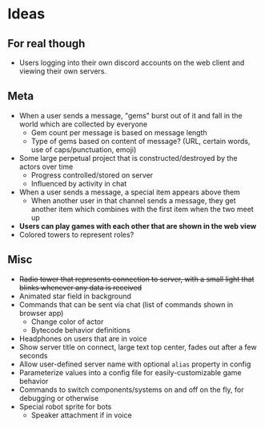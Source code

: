 # Ideas

## For real though
* Users logging into their own discord accounts on the web client and viewing their own servers.

## Meta
* When a user sends a message, "gems" burst out of it and fall in the world which are collected by everyone
  * Gem count per message is based on message length
  * Type of gems based on content of message? (URL, certain words, use of caps/punctuation, emoji)
* Some large perpetual project that is constructed/destroyed by the actors over time
  * Progress controlled/stored on server
  * Influenced by activity in chat
* When a user sends a message, a special item appears above them
  * When another user in that channel sends a message, they get another item which combines with the first item when the two meet up
* **Users can play games with each other that are shown in the web view**
* Colored towers to represent roles?

## Misc
*  ~~Radio tower that represents connection to server, with a small light that blinks whenever any data is received~~
* Animated star field in background
* Commands that can be sent via chat (list of commands shown in browser app)
  * Change color of actor
  * Bytecode behavior definitions
* Headphones on users that are in voice
* Show server title on connect, large text top center, fades out after a few seconds
* Allow user-defined server name with optional `alias` property in config
* Parameterize values into a config file for easily-customizable game behavior
* Commands to switch components/systems on and off on the fly, for debugging or otherwise
* Special robot sprite for bots
  * Speaker attachment if in voice